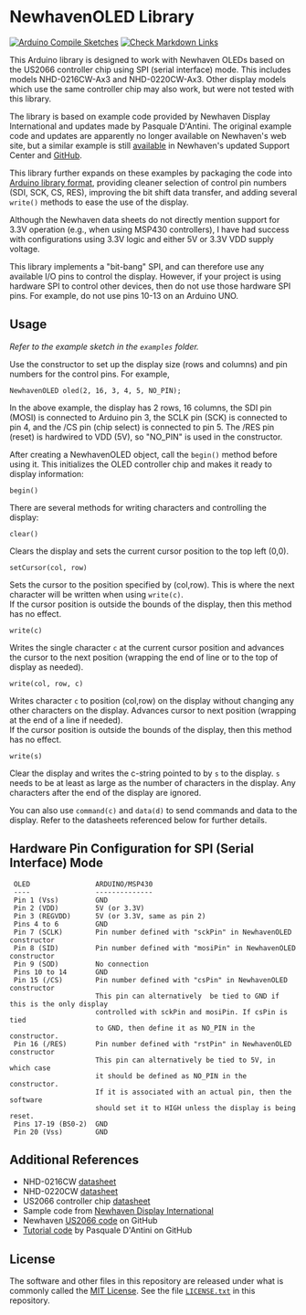 # NewhavenOLED Library

[![Arduino Compile Sketches](https://github.com/Andy4495/NewhavenOLED/actions/workflows/arduino-compile-sketches.yml/badge.svg)](https://github.com/Andy4495/NewhavenOLED/actions/workflows/arduino-compile-sketches.yml)
[![Check Markdown Links](https://github.com/Andy4495/NewhavenOLED/actions/workflows/CheckMarkdownLinks.yml/badge.svg)](https://github.com/Andy4495/NewhavenOLED/actions/workflows/CheckMarkdownLinks.yml)

This Arduino library is designed to work with Newhaven OLEDs based on the US2066 controller chip using SPI (serial interface) mode. This includes models NHD-0216CW-Ax3 and NHD-0220CW-Ax3. Other display models which use the same controller chip may also work, but were not tested with this library.

The library is based on example code provided by Newhaven Display International and updates made by Pasquale D'Antini. The original example code and updates are apparently no longer available on Newhaven's web site, but a similar example is still [available][1] in Newhaven's updated Support Center and [GitHub][6].

This library further expands on these examples by packaging the code into [Arduino library format][7], providing cleaner selection of control pin numbers (SDI, SCK, CS, RES), improving the bit shift data transfer, and adding several `write()` methods to ease the use of the display.

Although the Newhaven data sheets do not directly mention support for 3.3V operation (e.g., when using MSP430 controllers), I have had success with configurations using 3.3V logic and either 5V or 3.3V VDD supply voltage.

This library implements a "bit-bang" SPI, and can therefore use any available I/O pins to control the display. However, if your project is using hardware SPI to control other devices, then do not use those hardware SPI pins. For example, do not use pins 10-13 on an Arduino UNO.

## Usage

*Refer to the example sketch in the `examples` folder.*

Use the constructor to set up the display size (rows and columns) and pin numbers for the control pins. For example,

    NewhavenOLED oled(2, 16, 3, 4, 5, NO_PIN);

In the above example, the display has 2 rows, 16 columns, the SDI pin (MOSI) is connected to Arduino pin 3, the SCLK pin (SCK) is connected to pin 4, and the /CS pin (chip select) is connected to  pin 5. The /RES pin (reset) is hardwired to VDD (5V), so "NO_PIN" is used in the constructor.

After creating a NewhavenOLED object, call the `begin()` method before using it. This initializes the OLED controller chip and makes it ready to display information:

    begin()

There are several methods for writing characters and controlling the display:

    clear()

Clears the display and sets the current cursor position to the top left (0,0).

    setCursor(col, row)

Sets the cursor to the position specified by (col,row). This is where the next character will be written when using `write(c)`.  
If the cursor position is outside the bounds of the display, then this method has no effect.

    write(c)

Writes the single character `c` at the current cursor position and advances the cursor to the next position (wrapping the end of line or to the top of display as needed).

    write(col, row, c)

Writes character `c` to position (col,row) on the display without changing any other characters on the display. Advances cursor to next position (wrapping at the end of a line if needed).  
If the cursor position is outside the bounds of the display, then this method has no effect.

    write(s)

Clear the display and writes the c-string pointed to by `s` to the display. `s` needs to be at least as large as the number of characters in the display. Any characters after the end of the display are ignored.

You can also use `command(c)` and `data(d)` to send commands and data to the display. Refer to the datasheets referenced below for further details.

## Hardware Pin Configuration for SPI (Serial Interface) Mode

     OLED                ARDUINO/MSP430
     ----                --------------
     Pin 1 (Vss)         GND
     Pin 2 (VDD)         5V (or 3.3V)
     Pin 3 (REGVDD)      5V (or 3.3V, same as pin 2)
     Pins 4 to 6         GND
     Pin 7 (SCLK)        Pin number defined with "sckPin" in NewhavenOLED constructor
     Pin 8 (SID)         Pin number defined with "mosiPin" in NewhavenOLED constructor
     Pin 9 (SOD)         No connection
     Pins 10 to 14       GND
     Pin 15 (/CS)        Pin number defined with "csPin" in NewhavenOLED constructor
                         This pin can alternatively  be tied to GND if this is the only display
                         controlled with sckPin and mosiPin. If csPin is tied
                         to GND, then define it as NO_PIN in the constructor.
     Pin 16 (/RES)       Pin number defined with "rstPin" in NewhavenOLED constructor
                         This pin can alternatively be tied to 5V, in which case
                         it should be defined as NO_PIN in the constructor.
                         If it is associated with an actual pin, then the software
                         should set it to HIGH unless the display is being reset.
     Pins 17-19 (BS0-2)  GND     
     Pin 20 (Vss)        GND     

## Additional References

+ NHD-0216CW [datasheet][3]
+ NHD-0220CW [datasheet][4]
+ US2066 controller chip [datasheet][8]
+ Sample code from [Newhaven Display International][1]
+ Newhaven [US2066 code][5] on GitHub
+ [Tutorial code][6] by Pasquale D'Antini on GitHub

## License

The software and other files in this repository are released under what is commonly called the [MIT License][100]. See the file [`LICENSE.txt`][101] in this repository.

[1]: https://support.newhavendisplay.com/hc/en-us/articles/4413876825111
[3]: https://newhavendisplay.com/content/specs/NHD-0216CW-AB3.pdf
[4]: https://newhavendisplay.com/content/specs/NHD-0220CW-AB3.pdf
[5]: https://github.com/NewhavenDisplay/NHD_US2066
[6]: https://github.com/oldmaker/hello-world
[7]: https://arduino.github.io/arduino-cli/0.21/library-specification/
[8]: https://support.newhavendisplay.com/hc/en-us/articles/4414485495703
[100]: https://choosealicense.com/licenses/mit/
[101]: ./LICENSE.txt
[200]: https://github.com/Andy4495/NewhavenOLED

[//]: # (Dead link from older version of README: original location of sample code https://newhavendisplay.com/app_notes.html)
[//]: # (Dead link to old forum location with updated example code previously reference [2]: https://www.newhavendisplay.com/NHD_forum/index.php?topic=914.0)
